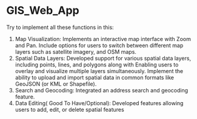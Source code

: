 # GIS_Web_App
Try to implement all these functions in this:
1. Map Visualization:
Implements an interactive map interface with Zoom and Pan. Include options 
for users to switch between different map layers such as satellite imagery, and 
OSM maps.
2. Spatial Data Layers:
Developed support for various spatial data layers, including points, lines, and 
polygons along with  Enabling users to overlay and visualize multiple layers simultaneously. 
Implement the ability to upload and import spatial data in common formats like 
GeoJSON (or KML or Shapefile).
3. Search and Geocoding:
 Integrated an address search and geocoding feature.
4. Data Editing( Good To Have/Optional):
 Developed features allowing users to add, edit, or delete spatial features
